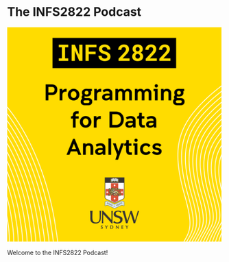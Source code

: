 # The INFS2822 Podcast

<img src="podcast-assets/infs2822podcast-albumart-rev01.png" alt="The INFS2822 Podcast" width="500px" />

Welcome to the INFS2822 Podcast!
